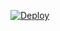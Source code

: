 [![Deploy](https://www.herokucdn.com/deploy/button.svg)](https://heroku.com/deploy?template=https://github.com/Pavan6264a/Telugumovies)
